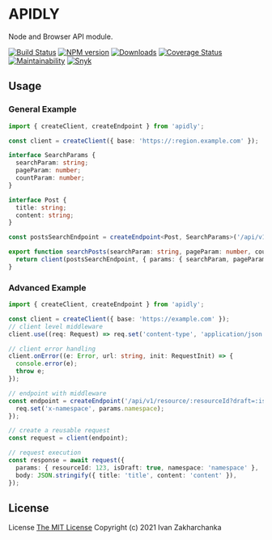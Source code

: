 # APIDLY

Node and Browser API module.

[![Build Status][github-image]][github-url]
[![NPM version][npm-image]][npm-url]
[![Downloads][downloads-image]][npm-url]
[![Coverage Status][codecov-image]][codecov-url]
[![Maintainability][codeclimate-image]][codeclimate-url]
[![Snyk][snyk-image]][snyk-url]

## Usage

### General Example

```typescript
import { createClient, createEndpoint } from 'apidly';

const client = createClient({ base: 'https://:region.example.com' });

interface SearchParams {
  searchParam: string;
  pageParam: number;
  countParam: number;
}

interface Post {
  title: string;
  content: string;
}

const postsSearchEndpoint = createEndpoint<Post, SearchParams>('/api/v1/posts?search=:searchParam&page=:pageParam&count=:countParam');

export function searchPosts(searchParam: string, pageParam: number, countParam: number = 20) {
  return client(postsSearchEndpoint, { params: { searchParam, pageParam, countParam } });
}
```

### Advanced Example

```typescript
import { createClient, createEndpoint } from 'apidly';

const client = createClient({ base: 'https://example.com' });
// client level middleware
client.use((req: Request) => req.set('content-type', 'application/json'));

// client error handling
client.onError((e: Error, url: string, init: RequestInit) => {
  console.error(e);
  throw e;
});

// endpoint with middleware
const endpoint = createEndpoint('/api/v1/resource/:resourceId?draft=:isDraft', 'post', (req: Request, params: Parameters) => {
  req.set('x-namespace', params.namespace);
});

// create a reusable request
const request = client(endpoint);

// request execution
const response = await request({
  params: { resourceId: 123, isDraft: true, namespace: 'namespace' },
  body: JSON.stringify({ title: 'title', content: 'content' }),
});
```

## License

License [The MIT License](http://opensource.org/licenses/MIT)
Copyright (c) 2021 Ivan Zakharchanka

[npm-url]: https://www.npmjs.com/package/apidly
[downloads-image]: https://img.shields.io/npm/dw/apidly.svg?maxAge=43200
[npm-image]: https://img.shields.io/npm/v/apidly.svg?maxAge=43200
[github-url]: https://github.com/3axap4eHko/apidly/actions/workflows/cicd.yml
[github-image]: https://github.com/3axap4eHko/apidly/actions/workflows/cicd.yml/badge.svg
[codecov-url]: https://codecov.io/gh/3axap4eHko/apidly
[codecov-image]: https://codecov.io/gh/3axap4eHko/apidly/branch/master/graph/badge.svg?token=JZ8QCGH6PI
[codeclimate-url]: https://codeclimate.com/github/3axap4eHko/apidly/maintainability
[codeclimate-image]: https://api.codeclimate.com/v1/badges/0ba20f27f6db2b0fec8c/maintainability
[snyk-url]: https://snyk.io/test/npm/apidly/latest
[snyk-image]: https://img.shields.io/snyk/vulnerabilities/github/3axap4eHko/apidly.svg?maxAge=43200
